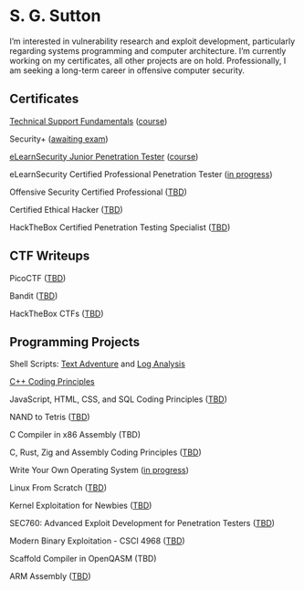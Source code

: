 <h1>S. G. Sutton</h1>
I’m interested in vulnerability research and exploit development, particularly regarding systems programming and computer architecture. I’m currently working on my certificates, all other projects are on hold. Professionally, I am seeking a long-term career in offensive computer security.
<h2>Certificates</h2>

[Technical Support Fundamentals](https://www.coursera.org/account/accomplishments/certificate/JPGQ3YYJJAWB) ([course](https://www.coursera.org/learn/technical-support-fundamentals))

Security+ ([awaiting exam](https://www.comptia.org/certifications/security))

[eLearnSecurity Junior Penetration Tester](https://certs.ine.com/3f7da421-6aa8-4def-a840-96057bbbaba4) ([course](https://ine.com/learning/certifications/internal/elearnsecurity-junior-penetration-tester-cert))

eLearnSecurity Certified Professional Penetration Tester ([in progress](https://ine.com/learning/certifications/internal/elearnsecurity-certified-professional-penetration-tester))

Offensive Security Certified Professional ([TBD](https://www.offsec.com/courses/pen-200/))

Certified Ethical Hacker ([TBD](https://www.eccouncil.org/train-certify/certified-ethical-hacker-ceh/))

HackTheBox Certified Penetration Testing Specialist ([TBD](https://academy.hackthebox.com/preview/certifications/htb-certified-penetration-testing-specialist/certification-steps))
<h2>CTF Writeups</h2>

PicoCTF ([TBD](https://picoctf.org/))

Bandit ([TBD](https://overthewire.org/wargames/bandit/))

HackTheBox CTFs ([TBD](https://app.hackthebox.com/home))
<h2>Programming Projects</h2>

Shell Scripts: [Text Adventure](https://github.com/s-sutton/Bash-Text-Adventure) and [Log Analysis](https://github.com/s-sutton/first_shell_script)

[C++ Coding Principles](https://github.com/s-sutton/2020_PROJECTS)

JavaScript, HTML, CSS, and SQL Coding Principles ([TBD](https://www.khanacademy.org/computing/computer-programming))

NAND to Tetris ([TBD](https://www.nand2tetris.org/))

C Compiler in x86 Assembly (TBD)

C, Rust, Zig  and Assembly Coding Principles ([TBD](https://github.com/s-sutton/coding-principles))

Write Your Own Operating System ([in progress](https://youtube.com/playlist?list=PLHh55M_Kq4OApWScZyPl5HhgsTJS9MZ6M&feature=shared))

Linux From Scratch ([TBD](https://www.linuxfromscratch.org/lfs/read.html))

Kernel Exploitation for Newbies ([TBD](https://hackmag.com/coding/linux-kernel-exploitation/))

SEC760: Advanced Exploit Development for Penetration Testers ([TBD](https://www.sans.org/cyber-security-courses/advanced-exploit-development-penetration-testers/))

Modern Binary Exploitation - CSCI 4968 ([TBD](https://web.archive.org/web/20210710080726/http://security.cs.rpi.edu/courses/binexp-spring2015/))

Scaffold Compiler in OpenQASM (TBD)

ARM Assembly ([TBD](https://azeria-labs.com/writing-arm-assembly-part-1/))
